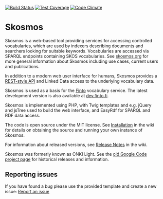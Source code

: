 [![Build Status](https://travis-ci.org/NatLibFi/Skosmos.svg?branch=master)](https://travis-ci.org/NatLibFi/Skosmos)
[![Test Coverage](https://codeclimate.com/github/NatLibFi/Skosmos/badges/coverage.svg)](https://codeclimate.com/github/NatLibFi/Skosmos/coverage)
[![Code Climate](https://codeclimate.com/github/NatLibFi/Skosmos/badges/gpa.svg)](https://codeclimate.com/github/NatLibFi/Skosmos)

Skosmos
=======

Skosmos is a web-based tool providing services for accessing controlled
vocabularies, which are used by indexers describing documents and searchers
looking for suitable keywords. Vocabularies are accessed via SPARQL
endpoints containing SKOS vocabularies. See
[skosmos.org](http://skosmos.org) for more general information about
Skosmos including use cases, current users and publications.

In addition to a modern web user interface for humans, Skosmos provides a
[REST-style API](https://github.com/NatLibFi/Skosmos/wiki/REST-API) and Linked 
Data access to the underlying vocabulary data.

Skosmos is used as a basis for the [Finto](http://finto.fi) vocabulary service. 
The latest development version is also available at 
[dev.finto.fi](http://dev.finto.fi).

Skosmos is implemented using PHP, with Twig templates and e.g. jQuery and
jsTree used to build the web interface, and EasyRdf for SPARQL and RDF data
access.

The code is open source under the MIT license. See 
[Installation](https://github.com/NatLibFi/Skosmos/wiki/Installation) in the 
wiki for details on obtaining the source and running your own instance of 
Skosmos.

For information about released versions, see 
[Release Notes](https://github.com/NatLibFi/Skosmos/wiki/Release-Notes) in 
the wiki.

Skosmos was formerly known as ONKI Light. See the 
[old Google Code project page](https://code.google.com/p/onki-light/)
for historical releases and information.

## Reporting issues

If you have found a bug please use the provided template and create a new issue:
[Report an issue](https://github.com/NatLibFi/Skosmos/issues/new?body=%23%23%20At%20which%20URL%20did%20you%20encounter%20the%20problem%3F%0A%0A%23%23%20What%20steps%20will%20reproduce%20the%20problem%3F%0A1.%0A2.%0A3.%0A%0A%23%23%20What%20is%20the%20expected%20output%3F%20What%20do%20you%20see%20instead%3F%0A%0A%23%23%20What%20browser%20did%20you%20use%3F%20(eg.%20Firefox%2C%20Chrome%2C%20Safari%2C%20Internet%20explorer)%0A)
